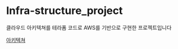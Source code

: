 # Infra-structure_project
클라우드 아키텍쳐를 테라폼 코드로 AWS를 기반으로 구현한 프로젝트입니다

[아키텍쳐](Infra_Project_Architecture.png)
